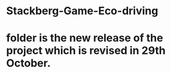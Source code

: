 # Stackberg-Game-Eco-driving
# folder is the new release of the project which is revised in 29th October.
